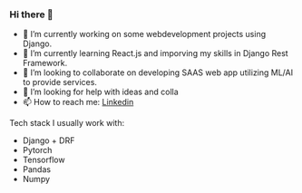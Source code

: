 ### Hi there 👋

<!--
**IBSHAMI/IBSHAMI** is a ✨ _special_ ✨ repository because its `README.md` (this file) appears on your GitHub profile.

Here are some ideas to get you started:

- 🔭 I’m currently working on ...
- 🌱 I’m currently learning ...
- 👯 I’m looking to collaborate on ...
- 🤔 I’m looking for help with ...
- 💬 Ask me about ...
- 📫 How to reach me: ...
- 😄 Pronouns: ...
- ⚡ Fun fact: ...
-->


- 🔭 I’m currently working on some webdevelopment projects using Django.  
- 🌱 I’m currently learning React.js and imporving my skills in Django Rest Framework.
- 👯 I’m looking to collaborate on developing SAAS web app utilizing ML/AI to provide services. 
- 🤔 I’m looking for help with ideas and colla
- 📫 How to reach me: [Linkedin](https://www.linkedin.com/in/ibrahim-al-shami-9945b81b9/)


Tech stack I usually work with:

- Django + DRF
- Pytorch 
- Tensorflow 
- Pandas 
- Numpy
